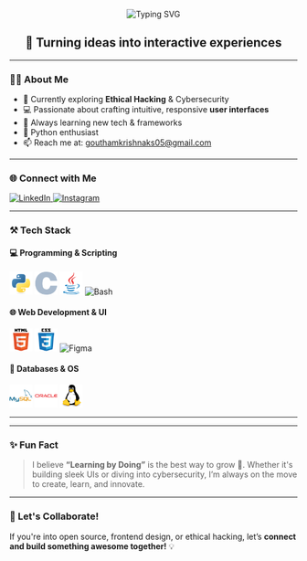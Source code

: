 <!-- Animated Header -->
<!-- Fancy Animated Typing Banner -->
<p align="center">
  <img src="https://readme-typing-svg.demolab.com?font=Fira+Code&weight=500&size=24&pause=1000&color=38BDF8&center=true&vCenter=true&width=600&lines=Hi+%F0%9F%91%8B%2C+I'm+Gouthamkrishna+K+S;Frontend+Developer+%F0%9F%92%BB;Ethical+Hacking+Explorer+%F0%9F%94%91;UI%2FUX+Designer+in+Training+%F0%9F%A7%91%E2%80%8D%F0%9F%8E%93;Linux+%7C+Python+%7C+Web+Dev+%F0%9F%9A%80;Learning+by+Doing+%E2%9C%A8+Always+!;Let%27s+Build+Something+Awesome+Together+%F0%9F%92%AA" alt="Typing SVG" />
</p>


<h2 align="center">🚀 Turning ideas into interactive experiences</h2>

---

### 👨‍💻 About Me

- 🌱 Currently exploring **Ethical Hacking** & Cybersecurity  
- 💻 Passionate about crafting intuitive, responsive **user interfaces**  
- 🧠 Always learning new tech & frameworks
- 🐍 Python enthusiast 
- 📫 Reach me at: [gouthamkrishnaks05@gmail.com](mailto:gouthamkrishnaks05@gmail.com)

---

### 🌐 Connect with Me

<p align="left">
  <a href="https://www.linkedin.com/in/gouthamkrishna-k-s/" target="_blank">
    <img src="https://img.shields.io/badge/LinkedIn-blue?style=for-the-badge&logo=linkedin" alt="LinkedIn"/>
  </a>
  <a href="https://instagram.com/gouthamkrishna_k_s" target="_blank">
    <img src="https://img.shields.io/badge/Instagram-pink?style=for-the-badge&logo=instagram" alt="Instagram"/>
  </a>
</p>

---

### ⚒️ Tech Stack

#### 💻 Programming & Scripting
<p>
  <img src="https://raw.githubusercontent.com/devicons/devicon/master/icons/python/python-original.svg" alt="Python" width="40"/>
  <img src="https://raw.githubusercontent.com/devicons/devicon/master/icons/c/c-original.svg" alt="C" width="40"/>
  <img src="https://raw.githubusercontent.com/devicons/devicon/master/icons/java/java-original.svg" alt="Java" width="40"/>
  <img src="https://www.vectorlogo.zone/logos/gnu_bash/gnu_bash-icon.svg" alt="Bash" width="40"/>
</p>

#### 🌐 Web Development & UI
<p>
  <img src="https://raw.githubusercontent.com/devicons/devicon/master/icons/html5/html5-original-wordmark.svg" alt="HTML5" width="40"/>
  <img src="https://raw.githubusercontent.com/devicons/devicon/master/icons/css3/css3-original-wordmark.svg" alt="CSS3" width="40"/>
  <img src="https://www.vectorlogo.zone/logos/figma/figma-icon.svg" alt="Figma" width="40"/>
</p>

#### 💾 Databases & OS
<p>
  <img src="https://raw.githubusercontent.com/devicons/devicon/master/icons/mysql/mysql-original-wordmark.svg" alt="MySQL" width="40"/>
  <img src="https://raw.githubusercontent.com/devicons/devicon/master/icons/oracle/oracle-original.svg" alt="Oracle" width="40"/>
  <img src="https://raw.githubusercontent.com/devicons/devicon/master/icons/linux/linux-original.svg" alt="Linux" width="40"/>
</p>

---

<!----### 📊 GitHub Stats

<p align="center">
  <!-- GitHub Stats -->
<!-----<img src="https://github-readme-stats.vercel.app/api?username=gouthamkrishna-k-s&show_icons=true&theme=radical" />

<!-- GitHub Streak -->
<!----<img src="https://github-readme-streak-stats.herokuapp.com/?user=gouthamkrishna-k-s&theme=radical" />

</p>--->

---

### ✨ Fun Fact

> I believe **“Learning by Doing”** is the best way to grow 🚀. Whether it's building sleek UIs or diving into cybersecurity, I’m always on the move to create, learn, and innovate.

---

### 🧭 Let's Collaborate!

If you're into open source, frontend design, or ethical hacking, let’s **connect and build something awesome together!** 💡
